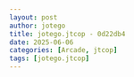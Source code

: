 ```yaml
---
layout: post
author: jotego
title: jotego.jtcop - 0d22db4
date: 2025-06-06
categories: [Arcade, jtcop]
tags: [jotego.jtcop]
---
```


